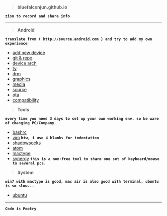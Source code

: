 >**bluefalconjun.github.io**

**`zion to record and share info`**

___

>**Android**

**`translate from ( http://source.android.com ) and try to add my own experience`**

 - [add new device](https://github.com/bluefalconjun/bluefalconjun.github.io/blob/master/Android/android.addnewdev.md)
 - [git & repo](https://github.com/bluefalconjun/bluefalconjun.github.io/blob/master/Android/android.developing.gitrepo.md)
 - [device arch](https://github.com/bluefalconjun/bluefalconjun.github.io/blob/master/Android/android.devicearch.md)
 - [tv](https://github.com/bluefalconjun/bluefalconjun.github.io/blob/master/Android/android.tv.md)
 - [drm](https://github.com/bluefalconjun/bluefalconjun.github.io/blob/master/Android/android.drm.md)
 - [graphics](https://github.com/bluefalconjun/bluefalconjun.github.io/blob/master/Android/android.graphics.md)
 - [media](https://github.com/bluefalconjun/bluefalconjun.github.io/blob/master/Android/android.media.md)
 - [source](https://github.com/bluefalconjun/bluefalconjun.github.io/blob/master/Android/android.source.md)
 - [ota](https://github.com/bluefalconjun/bluefalconjun.github.io/blob/master/Android/android.ota.md)
 - [compatibility](https://github.com/bluefalconjun/bluefalconjun.github.io/blob/master/Android/android.compatibility.md)

>**Tools**

**`every time you need 3 days to set up your own working env. so be ware of changing PC/Company`**

 - [bashrc](https://github.com/bluefalconjun/bluefalconjun.github.io/blob/master/Tools/bashrc.md)
 - [vim](https://github.com/bluefalconjun/bluefalconjun.github.io/blob/master/Tools/vim.md)
 **`btw, i use 4 blanks for indentation`**
 - [shadowsocks](https://github.com/bluefalconjun/bluefalconjun.github.io/blob/master/Tools/shadowsocks.md)
 - [atom](https://github.com/bluefalconjun/bluefalconjun.github.io/blob/master/Tools/atom.md)
 - [mactype](https://github.com/bluefalconjun/bluefalconjun.github.io/blob/master/Tools/mactype.md)
 - [synergy](http://synergy-project.org/)
**`this is a non-free tool to share one set of keyboard/mouse to several pcs.`**

>**System**

**`win7 with mactype is good, mac air is also good with terminal, ubuntu is so slow...`**

 - [ubuntu](https://github.com/bluefalconjun/bluefalconjun.github.io/blob/master/System/ubuntu.md)

---
**```Code is Poetry```**


